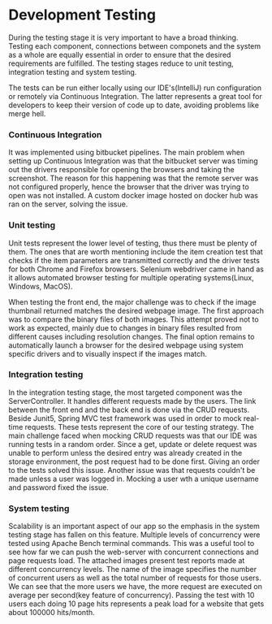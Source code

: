 # Development Testing
During the testing stage it is very important to have a broad thinking. Testing each component, connections between componets and the system as a whole are equally essential in order to ensure that the desired requirements are fulfilled. The testing stages reduce to unit testing, integration testing and system testing.

The tests can be run either locally using our IDE's(IntelliJ) run configuration or remotely via Continuous Integration. The latter represents a great tool for developers to keep their version of code up to date, avoiding problems like merge hell.
### Continuous Integration
It was implemented using bitbucket pipelines. The main problem when setting up Continuous Integration was that the bitbucket server was timing out the drivers responsible for opening the browsers and taking the screenshot. The reason for this happening was that the remote server was not configured properly, hence the browser that the driver was trying to open was not installed. A custom docker image hosted on docker hub was ran on the server, solving the issue.
### Unit testing
Unit tests represent the lower level of testing, thus there must be plenty of them. The ones that are worth mentioning include the item creation test that checks if the item parameters are transmitted correctly and the driver tests for both Chrome and Firefox browsers. Selenium webdriver came in hand as it allows automated browser testing for multiple operating systems(Linux, Windows, MacOS).

When testing the front end, the major challenge was to check if the image thumbnail returned matches the desired webpage image. The first approach was to compare the binary files of both images. This attempt proved not to work as expected, mainly due to changes in binary files resulted from different causes including resolution changes. The final option remains to automatically launch a browser for the desired webpage using system specific drivers and to visually inspect if the images match.
### Integration testing
In the integration testing stage, the most targeted component was the ServerController. It handles different requests made by the users. The link between the front end and the back end is done via the CRUD requests. Beside Junit5, Spring MVC test framework was used in order to mock real-time requests. These tests represent the core of our testing strategy. The main challenge faced when mocking CRUD requests was that our IDE was running tests in a random order. Since a get, update or delete request was unable to perform unless the desired entry was already created in the storage environment, the post request had to be done first. Giving an order to the tests solved this issue. Another issue was that requests couldn't be made unless a user was logged in. Mocking a user wth a unique username and password fixed the issue.
### System testing
Scalability is an important aspect of our app so the emphasis in the system testing stage has fallen on this feature. Multiple levels of concurrency were tested using Apache Bench terminal commands. This was a useful tool to see how far we can push the web-server with concurrent connections and page requests load. The attached images present test reports made at different concurrency levels. The name of the image specifies the number of concurrent users as well as the total number of requests for those users. We can see that the more users we have, the more request are executed on average per second(key feature of concurrency). Passing the test with 10 users each doing 10 page hits represents a peak load for a website that gets about 100000 hits/month.

